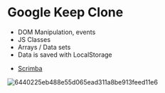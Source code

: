 # Google Keep Clone
   
* DOM Manipulation, events
* JS Classes
* Arrays / Data sets
* Data is saved with LocalStorage


- [Scrimba](https://scrimba.com/allcourses)
      
     

![6440225eb488e55d065ead311a8be913feed11e6](https://user-images.githubusercontent.com/82247833/215946569-78df1d8a-158f-422e-9126-94921545d9e9.gif)
